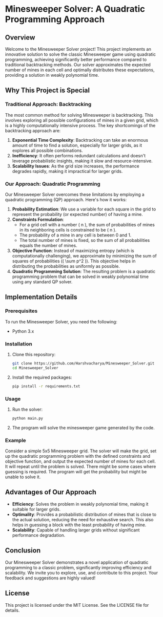 # Minesweeper Solver: A Quadratic Programming Approach

## Overview

Welcome to the Minesweeper Solver project! This project implements an innovative solution to solve the classic Minesweeper game using quadratic programming, achieving significantly better performance compared to traditional backtracking methods. Our solver approximates the expected number of mines in each cell and optimally distributes these expectations, providing a solution in weakly polynomial time.

## Why This Project is Special

### Traditional Approach: Backtracking

The most common method for solving Minesweeper is backtracking. This involves exploring all possible configurations of mines in a given grid, which is a highly computationally intensive process. The key shortcomings of the backtracking approach are:

1. **Exponential Time Complexity**: Backtracking can take an enormous amount of time to find a solution, especially for larger grids, as it explores all possible combinations.
2. **Inefficiency**: It often performs redundant calculations and doesn't leverage probabilistic insights, making it slow and resource-intensive.
3. **Scalability Issues**: As the grid size increases, the performance degrades rapidly, making it impractical for larger grids.

### Our Approach: Quadratic Programming

Our Minesweeper Solver overcomes these limitations by employing a quadratic programming (QP) approach. Here's how it works:

1. **Probability Estimation**: We use a variable for each square in the grid to represent the probability (or expected number) of having a mine.
2. **Constraints Formulation**: 
   - For a grid cell with a number \( n \), the sum of probabilities of mines in its neighboring cells is constrained to be \( n \).
   - The probability of a mine in any cell is between 0 and 1.
   - The total number of mines is fixed, so the sum of all probabilities equals the number of mines.
3. **Objective Function**: Instead of maximizing entropy (which is computationally challenging), we approximate by minimizing the sum of squares of probabilities (\( \sum p^2 \)). This objective helps in distributing the probabilities as uniformly as possible.
4. **Quadratic Programming Solution**: The resulting problem is a quadratic programming problem that can be solved in weakly polynomial time using any standard QP solver.

## Implementation Details

### Prerequisites

To run the Minesweeper Solver, you need the following:

- Python 3.x

### Installation

1. Clone this repository:
    ```sh
    git clone https://github.com/Harshvacharya/Minesweeper_Solver.git
    cd Minesweeper_Solver
    ```

2. Install the required packages:
    ```sh
    pip install -r requirements.txt
    ```

### Usage

1. Run the solver:
    ```sh
    python main.py
    ```
2. The program will solve the minesweeper game generated by the code.

### Example

Consider a simple 5x5 Minesweeper grid. The solver will make the grid, set up the quadratic programming problem with the defined constraints and objective function, and output the expected number of mines for each cell. It will repeat until the problem is solved. There might be some cases where guessing is required. The program will get the probability but might be unable to solve it.

## Advantages of Our Approach

- **Efficiency**: Solves the problem in weakly polynomial time, making it suitable for larger grids.
- **Optimality**: Provides a probabilistic distribution of mines that is close to the actual solution, reducing the need for exhaustive search. This also helps in guessing a block with the least probability of having mine.
- **Scalability**: Capable of handling larger grids without significant performance degradation.

## Conclusion

Our Minesweeper Solver demonstrates a novel application of quadratic programming to a classic problem, significantly improving efficiency and scalability. We invite you to explore, use, and contribute to this project. Your feedback and suggestions are highly valued!

## License

This project is licensed under the MIT License. See the LICENSE file for details.
